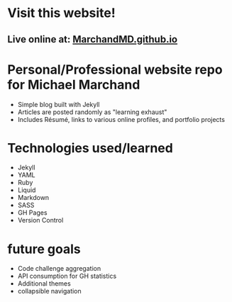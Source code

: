 # Visit this website!

## Live online at: [MarchandMD.github.io](https://marchandmd.github.io/)


# Personal/Professional website repo for Michael Marchand
- Simple blog built with Jekyll
- Articles are posted randomly as "learning exhaust"
- Includes Résumé, links to various online profiles, and portfolio projects

# Technologies used/learned
- Jekyll
- YAML
- Ruby
- Liquid
- Markdown
- SASS
- GH Pages
- Version Control

# future goals
- Code challenge aggregation
- API consumption for GH statistics
- Additional themes
- collapsible navigation